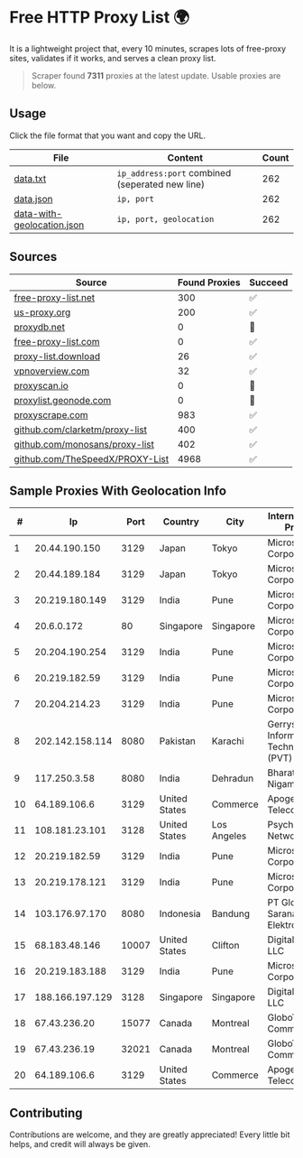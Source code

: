 
# Free HTTP Proxy List 🌍

It is a lightweight project that, every 10 minutes, scrapes lots of free-proxy sites, validates if it works, and serves a clean proxy list.


> Scraper found **7311** proxies at the latest update. Usable proxies are below.

## Usage

Click the file format that you want and copy the URL.


|File|Content|Count|
|----|-------|-----|
|[data.txt](https://raw.githubusercontent.com/themiralay/Proxy-List-World/master/data.txt)|`ip_address:port` combined (seperated new line)|262|
|[data.json](https://raw.githubusercontent.com/themiralay/Proxy-List-World/master/data.json)|`ip, port`|262|
|[data-with-geolocation.json](https://raw.githubusercontent.com/themiralay/Proxy-List-World/master/data-with-geolocation.json)|`ip, port, geolocation`|262|

## Sources

|Source|Found Proxies|Succeed|
|------|-------------|-------|
|[free-proxy-list.net](https://free-proxy-list.net)|300|✅|
|[us-proxy.org](https://www.us-proxy.org)|200|✅|
|[proxydb.net](http://proxydb.net)|0|🚫|
|[free-proxy-list.com](https://free-proxy-list.com/?page=&port=&type%5B%5D=http&type%5B%5D=https&up_time=0&search=Search)|0|✅|
|[proxy-list.download](https://www.proxy-list.download/HTTP)|26|✅|
|[vpnoverview.com](https://vpnoverview.com/privacy/anonymous-browsing/free-proxy-servers)|32|✅|
|[proxyscan.io](https://www.proxyscan.io)|0|🚫|
|[proxylist.geonode.com](https://proxylist.geonode.com/api/proxy-list?limit=300&page=1&sort_by=lastChecked&sort_type=desc&protocols=http,https)|0|🚫|
|[proxyscrape.com](https://api.proxyscrape.com/v2/?request=displayproxies&protocol=http&timeout=10000&country=all&ssl=all&anonymity=all)|983|✅|
|[github.com/clarketm/proxy-list](https://raw.githubusercontent.com/clarketm/proxy-list/master/proxy-list-raw.txt)|400|✅|
|[github.com/monosans/proxy-list](https://raw.githubusercontent.com/monosans/proxy-list/main/proxies/http.txt)|402|✅|
|[github.com/TheSpeedX/PROXY-List](https://raw.githubusercontent.com/TheSpeedX/PROXY-List/master/http.txt)|4968|✅|


## Sample Proxies With Geolocation Info

|#|Ip|Port|Country|City|Internet Service Provider|
|-|--|----|-------|----|-------------------------|
|1|20.44.190.150|3129|Japan|Tokyo|Microsoft Corporation|
|2|20.44.189.184|3129|Japan|Tokyo|Microsoft Corporation|
|3|20.219.180.149|3129|India|Pune|Microsoft Corporation|
|4|20.6.0.172|80|Singapore|Singapore|Microsoft Corporation|
|5|20.204.190.254|3129|India|Pune|Microsoft Corporation|
|6|20.219.182.59|3129|India|Pune|Microsoft Corporation|
|7|20.204.214.23|3129|India|Pune|Microsoft Corporation|
|8|202.142.158.114|8080|Pakistan|Karachi|Gerrys Information Technology (PVT) Ltd|
|9|117.250.3.58|8080|India|Dehradun|Bharat Sanchar Nigam Ltd|
|10|64.189.106.6|3129|United States|Commerce|Apogee Telecom Inc.|
|11|108.181.23.101|3128|United States|Los Angeles|Psychz Networks|
|12|20.219.182.59|3129|India|Pune|Microsoft Corporation|
|13|20.219.178.121|3129|India|Pune|Microsoft Corporation|
|14|103.176.97.170|8080|Indonesia|Bandung|PT Global Sarana Elektronika|
|15|68.183.48.146|10007|United States|Clifton|DigitalOcean, LLC|
|16|20.219.183.188|3129|India|Pune|Microsoft Corporation|
|17|188.166.197.129|3128|Singapore|Singapore|DigitalOcean, LLC|
|18|67.43.236.20|15077|Canada|Montreal|GloboTech Communications|
|19|67.43.236.19|32021|Canada|Montreal|GloboTech Communications|
|20|64.189.106.6|3129|United States|Commerce|Apogee Telecom Inc.|



## Contributing

Contributions are welcome, and they are greatly appreciated! Every
little bit helps, and credit will always be given.

